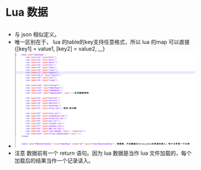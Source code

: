 [//]: # (Author: bug)
[//]: # (Date: 2020-11-01 16:26:41)

# Lua 数据

## 

* 与 json 相似定义。  
* 唯一区别在于， lua 的table的key支持任意格式，所以 lua 的map 可以直接  {[key1] = value1, [key2] = value2, ,,,}
* ![如图](images/adv/def_42.png)  
* 注意 数据前有一个  return 语句。因为 lua 数据是当作 lua 文件加载的，每个加载后的结果当作一个记录读入。